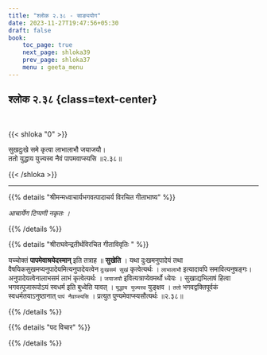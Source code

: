 ```yaml
---
title: "श्लोक २.३८ - साङ्ययोग"
date: 2023-11-27T19:47:56+05:30
draft: false
book:
    toc_page: true
    next_page: shloka39
    prev_page: shloka37
    menu : geeta_menu
---
```




## श्लोक २.३८ {class=text-center}

<br/>

{{< shloka  "0"  >}}

सुखदुःखे समे कृत्वा लाभालाभौ जयाजयौ।   
ततो युद्धाय युज्यस्व नैवं पापमवाप्स्यसि  ॥२.३८॥

{{< /shloka >}}

---


{{% details "श्रीमन्मध्वाचार्यभगवत्पादाचर्य विरचित  गीताभाष्य" %}}

*आचार्येण टिप्पणी नकृतः ।*

{{% /details %}}



{{% details "श्रीराघवेन्द्रतीर्थविरचित गीताविवृतिः " %}}

यच्चोक्तं **पापमेवाश्रयेदस्मान्‌** इति तत्राह ॥ 
**सुखेति** । यथा दुःखमनुपादेयं तथा 
वैषयिकसुखमप्यनुपादेयमित्यनुपादेयत्वेन `दुःखसमं सुखं` 
कृत्वेत्यर्थः । `लाभालाभौ` इत्यादावपि समावित्यनुषङ्गः। 
अनुपादेयत्वेनालाभसमं लाभं कृत्वेत्यर्थः । 
`जयाजयौ` इवित्यत्राप्येवमर्थो ध्येयः । 
सुखाद्यभिलाषं हित्वा भगवत्पूजारूपोऽयं स्वधर्म इति 
बुध्वेति यावत्‌ । `युद्धाय युज्यस्व` युङ्क्षव । 
`ततो` भगवद्वक्तिपूर्वकं स्वधर्मतयाऽनुष्ठानात् 
`पापं नैवाप्स्यसि` । प्रत्युत 
पुण्यमेवाप्स्यसौत्यर्थः ॥२.३८॥


{{% /details %}}



{{% details "पद विचार" %}}


{{% /details %}}
